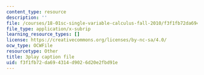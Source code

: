 ```yaml
---
content_type: resource
description: ''
file: /courses/18-01sc-single-variable-calculus-fall-2010/f3f1fb72da694314d9026d20e2fbd91e_4Q37iOyBq44.srt
file_type: application/x-subrip
learning_resource_types: []
license: https://creativecommons.org/licenses/by-nc-sa/4.0/
ocw_type: OCWFile
resourcetype: Other
title: 3play caption file
uid: f3f1fb72-da69-4314-d902-6d20e2fbd91e
---
```

